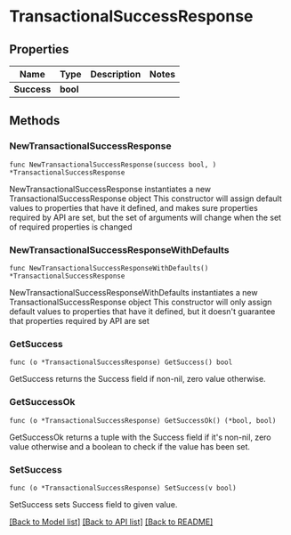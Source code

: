 # TransactionalSuccessResponse

## Properties

Name | Type | Description | Notes
------------ | ------------- | ------------- | -------------
**Success** | **bool** |  | 

## Methods

### NewTransactionalSuccessResponse

`func NewTransactionalSuccessResponse(success bool, ) *TransactionalSuccessResponse`

NewTransactionalSuccessResponse instantiates a new TransactionalSuccessResponse object
This constructor will assign default values to properties that have it defined,
and makes sure properties required by API are set, but the set of arguments
will change when the set of required properties is changed

### NewTransactionalSuccessResponseWithDefaults

`func NewTransactionalSuccessResponseWithDefaults() *TransactionalSuccessResponse`

NewTransactionalSuccessResponseWithDefaults instantiates a new TransactionalSuccessResponse object
This constructor will only assign default values to properties that have it defined,
but it doesn't guarantee that properties required by API are set

### GetSuccess

`func (o *TransactionalSuccessResponse) GetSuccess() bool`

GetSuccess returns the Success field if non-nil, zero value otherwise.

### GetSuccessOk

`func (o *TransactionalSuccessResponse) GetSuccessOk() (*bool, bool)`

GetSuccessOk returns a tuple with the Success field if it's non-nil, zero value otherwise
and a boolean to check if the value has been set.

### SetSuccess

`func (o *TransactionalSuccessResponse) SetSuccess(v bool)`

SetSuccess sets Success field to given value.



[[Back to Model list]](../README.md#documentation-for-models) [[Back to API list]](../README.md#documentation-for-api-endpoints) [[Back to README]](../README.md)


